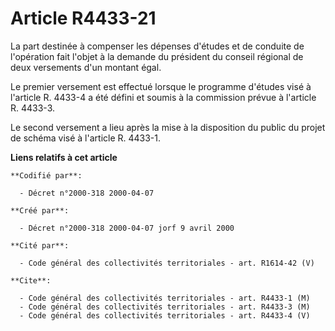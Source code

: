 # Article R4433-21

La part destinée à compenser les dépenses d'études et de conduite de l'opération fait l'objet à la demande du président du
conseil régional de deux versements d'un montant égal.

Le premier versement est effectué lorsque le programme d'études visé à l'article R. 4433-4 a été défini et soumis à la
commission prévue à l'article R. 4433-3.

Le second versement a lieu après la mise à la disposition du public du projet de schéma visé à l'article R. 4433-1.

**Liens relatifs à cet article**

	**Codifié par**:

	  - Décret n°2000-318 2000-04-07

	**Créé par**:

	  - Décret n°2000-318 2000-04-07 jorf 9 avril 2000

	**Cité par**:

	  - Code général des collectivités territoriales - art. R1614-42 (V)

	**Cite**:

	  - Code général des collectivités territoriales - art. R4433-1 (M)
	  - Code général des collectivités territoriales - art. R4433-3 (M)
	  - Code général des collectivités territoriales - art. R4433-4 (V)
